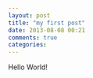 ```yaml
---
layout: post
title: "my first post"
date: 2013-08-08 00:21
comments: true
categories: 
---
```



Hello World!